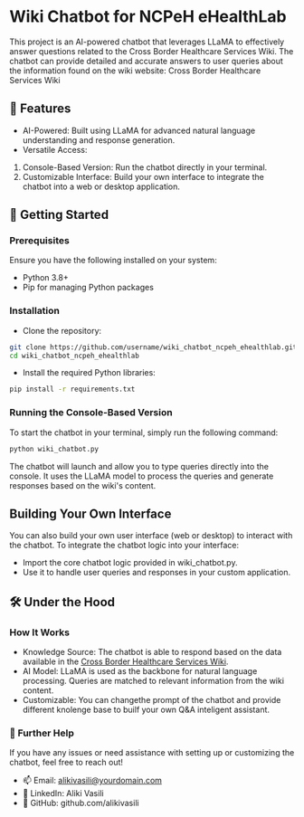 # Wiki Chatbot for NCPeH eHealthLab
This project is an AI-powered chatbot that leverages LLaMA to effectively answer questions related to the Cross Border Healthcare Services Wiki. The chatbot can provide detailed and accurate answers to user queries about the information found on the wiki website:
Cross Border Healthcare Services Wiki

## 🌟 Features
- AI-Powered: Built using LLaMA for advanced natural language understanding and response generation.
- Versatile Access:
1) Console-Based Version: Run the chatbot directly in your terminal.
2) Customizable Interface: Build your own interface to integrate the chatbot into a web or desktop application.
## 🚀 Getting Started
### Prerequisites
Ensure you have the following installed on your system:
- Python 3.8+
- Pip for managing Python packages
### Installation
- Clone the repository:
```bash
git clone https://github.com/username/wiki_chatbot_ncpeh_ehealthlab.git
cd wiki_chatbot_ncpeh_ehealthlab
```
- Install the required Python libraries:
```bash
pip install -r requirements.txt
```
### Running the Console-Based Version
To start the chatbot in your terminal, simply run the following command:
```bash
python wiki_chatbot.py
```
The chatbot will launch and allow you to type queries directly into the console.
It uses the LLaMA model to process the queries and generate responses based on the wiki's content.
## Building Your Own Interface
You can also build your own user interface (web or desktop) to interact with the chatbot. To integrate the chatbot logic into your interface: 
- Import the core chatbot logic provided in wiki_chatbot.py.
- Use it to handle user queries and responses in your custom application.
## 🛠 Under the Hood
### How It Works
- Knowledge Source: The chatbot is able to respond based on the data available in the [Cross Border Healthcare Services Wiki](https://wiki.ncpeh.en.neha.org.cy/).
- AI Model: LLaMA is used as the backbone for natural language processing. Queries are matched to relevant information from the wiki content.
- Customizable: You can changethe prompt of the chatbot and provide different knolenge base to builf your own Q&A inteligent assistant.
### 📄 Further Help
If you have any issues or need assistance with setting up or customizing the chatbot, feel free to reach out!
- 📫 Email: alikivasili@yourdomain.com
- 💼 LinkedIn: Aliki Vasili
- 📝 GitHub: github.com/alikivasili
